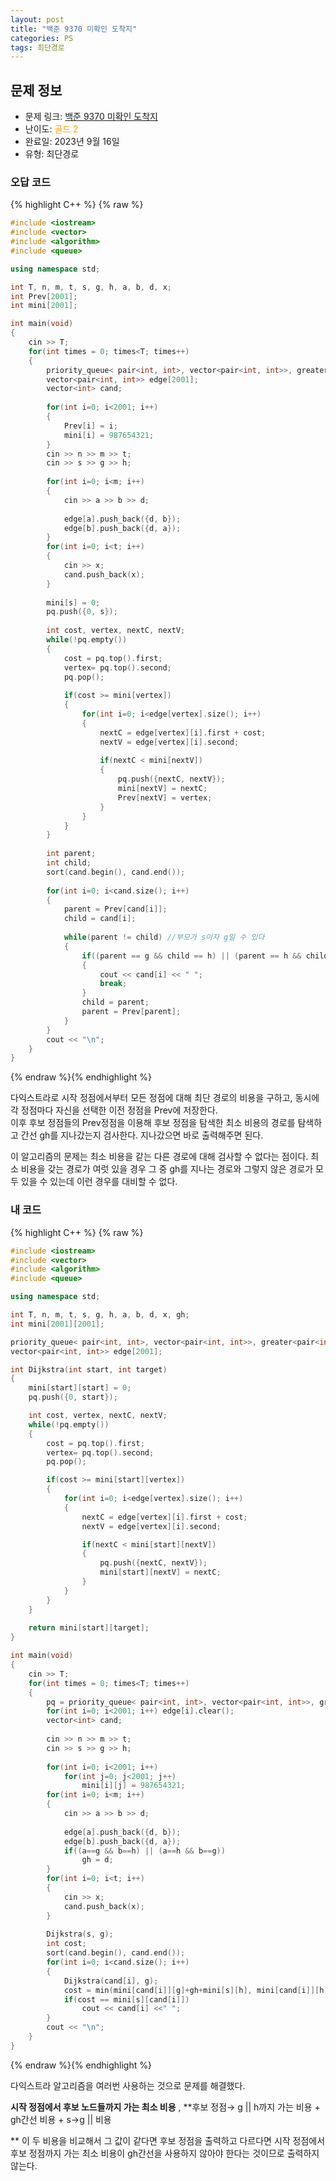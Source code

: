 ```yaml
---
layout: post
title: "백준 9370 미확인 도착지"
categories: PS
tags: 최단경로
---
```


## 문제 정보
- 문제 링크: [백준 9370 미확인 도착지](https://www.acmicpc.net/problem/9370)
- 난이도: <span style="color:#FFA500">골드 2</span>
- 완료일: 2023년 9월 16일
- 유형: 최단경로

### 오답 코드

{% highlight C++ %} {% raw %}
```C++
#include <iostream>
#include <vector>
#include <algorithm>
#include <queue>

using namespace std;

int T, n, m, t, s, g, h, a, b, d, x;
int Prev[2001];
int mini[2001];

int main(void)
{
	cin >> T;
	for(int times = 0; times<T; times++)
	{
		priority_queue< pair<int, int>, vector<pair<int, int>>, greater<pair<int, int>> > pq;
		vector<pair<int, int>> edge[2001];
		vector<int> cand;
		
		for(int i=0; i<2001; i++)
		{
			Prev[i] = i;
			mini[i] = 987654321;
		}
		cin >> n >> m >> t;
		cin >> s >> g >> h;
		
		for(int i=0; i<m; i++)
		{
			cin >> a >> b >> d;
			
			edge[a].push_back({d, b});
			edge[b].push_back({d, a});
		}
		for(int i=0; i<t; i++)
		{
			cin >> x;
			cand.push_back(x);
		}
		
		mini[s] = 0;
		pq.push({0, s});
		
		int cost, vertex, nextC, nextV;
		while(!pq.empty())
		{
			cost = pq.top().first;
			vertex= pq.top().second;
			pq.pop();
			
			if(cost >= mini[vertex])
			{
				for(int i=0; i<edge[vertex].size(); i++)
				{
					nextC = edge[vertex][i].first + cost;
					nextV = edge[vertex][i].second;
					
					if(nextC < mini[nextV])
					{
						pq.push({nextC, nextV});
						mini[nextV] = nextC;
						Prev[nextV] = vertex;
					}
				}
			}
		}
		
		int parent;
		int child;
		sort(cand.begin(), cand.end());
		
		for(int i=0; i<cand.size(); i++)
		{
			parent = Prev[cand[i]];
			child = cand[i];
			
			while(parent != child) //부모가 s이자 g일 수 있다
			{
				if((parent == g && child == h) || (parent == h && child == g))
				{
					cout << cand[i] << " ";
					break;
				}	
				child = parent;
				parent = Prev[parent];
			}
		}
		cout << "\n";
	}
}
```
{% endraw %}{% endhighlight %}

다익스트라로 시작 정점에서부터 모든 정점에 대해 최단 경로의 비용을 구하고, 동시에 각 정점마다 자신을 선택한 이전 정점을 Prev에 저장한다.  
이후 후보 정점들의 Prev정점을 이용해 후보 정점을 탐색한 최소 비용의 경로를 탐색하고 간선 gh를 지나갔는지 검사한다. 지나갔으면 바로 출력해주면 된다.  

이 알고리즘의 문제는 최소 비용을 같는 다른 경로에 대해 검사할 수 없다는 점이다. 최소 비용을 갖는 경로가 여럿 있을 경우 그 중 gh를 지나는 경로와 그렇지 않은 경로가 모두 있을 수 있는데 이런 경우를 대비할 수 없다.

### 내 코드

{% highlight C++ %} {% raw %}
```C++
#include <iostream>
#include <vector>
#include <algorithm>
#include <queue>

using namespace std;

int T, n, m, t, s, g, h, a, b, d, x, gh;
int mini[2001][2001];

priority_queue< pair<int, int>, vector<pair<int, int>>, greater<pair<int, int>> > pq;
vector<pair<int, int>> edge[2001];

int Dijkstra(int start, int target)
{
	mini[start][start] = 0;
	pq.push({0, start});

	int cost, vertex, nextC, nextV;
	while(!pq.empty())
	{
		cost = pq.top().first;
		vertex= pq.top().second;
		pq.pop();

		if(cost >= mini[start][vertex])
		{
			for(int i=0; i<edge[vertex].size(); i++)
			{
				nextC = edge[vertex][i].first + cost;
				nextV = edge[vertex][i].second;

				if(nextC < mini[start][nextV])
				{
					pq.push({nextC, nextV});
					mini[start][nextV] = nextC;
				}
			}
		}
	}
	
	return mini[start][target];
}

int main(void)
{
	cin >> T;
	for(int times = 0; times<T; times++)
	{
		pq = priority_queue< pair<int, int>, vector<pair<int, int>>, greater<pair<int, int>> >();
		for(int i=0; i<2001; i++) edge[i].clear();
		vector<int> cand;
		
		cin >> n >> m >> t;
		cin >> s >> g >> h;
		
		for(int i=0; i<2001; i++)
			for(int j=0; j<2001; j++)
				mini[i][j] = 987654321;
		for(int i=0; i<m; i++)
		{
			cin >> a >> b >> d;
			
			edge[a].push_back({d, b});
			edge[b].push_back({d, a});
			if((a==g && b==h) || (a==h && b==g))
				gh = d;
		}
		for(int i=0; i<t; i++)
		{
			cin >> x;
			cand.push_back(x);
		}
		
		Dijkstra(s, g);
		int cost;
		sort(cand.begin(), cand.end());
		for(int i=0; i<cand.size(); i++)
		{
			Dijkstra(cand[i], g);
			cost = min(mini[cand[i]][g]+gh+mini[s][h], mini[cand[i]][h]+gh+mini[s][g]);
			if(cost == mini[s][cand[i]])
				cout << cand[i] <<" ";
		}
		cout << "\n";
	}
}
```
{% endraw %}{% endhighlight %}

다익스트라 알고리즘을 여러번 사용하는 것으로 문제를 해결했다.

**시작 정점에서 후보 노드들까지 가는 최소 비용** , **후보 정점→ g || h까지 가는 비용 + gh간선 비용 + s→g || 비용  
  
** 이 두 비용을 비교해서 그 값이 같다면 후보 정점을 출력하고 다르다면 시작 정점에서 후보 정점까지 가는 최소 비용이 gh간선을 사용하지 않아야 한다는 것이므로 출력하지 않는다.
